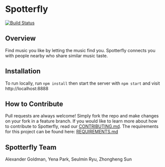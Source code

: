 # Spotterfly

[![Build Status](https://travis-ci.com/nyu-software-engineering/fall-2019-spotterfly.svg?branch=master)](https://travis-ci.com/nyu-software-engineering/fall-2019-spotterfly)

## Overview

Find music you like by letting the music find you. Spotterfly connects you with people nearby who share similar music taste.

## Installation

To run locally, run `npm install` then start the server with `npm start` and visit http://localhost:8888

## How to Contribute

Pull requests are always welcome! Simply fork the repo and make changes on your fork in a feature branch. If you would like to learn more about how to contribute to Spotterfly, read our [CONTRIBUTING.md](https://github.com/nyu-software-engineering/fall-2019-spotterfly/blob/master/CONTRIBUTING.md). The requirements for this project can be found here: [REQUIREMENTS.md](https://github.com/nyu-software-engineering/fall-2019-spotterfly/blob/yena/REQUIREMENTS.md)

## Spotterfly Team

Alexander Goldman, Yena Park, Seulmin Ryu, Zhongheng Sun

